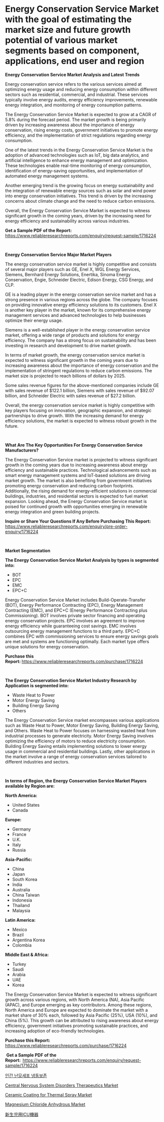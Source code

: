 <p><h1>Energy Conservation Service Market with the goal of estimating the market size and future growth potential of various market segments based on component, applications, end user and region</h1></p><p><strong>Energy Conservation Service Market Analysis and Latest Trends</strong></p>
<p><p>Energy conservation service refers to the various services aimed at optimizing energy usage and reducing energy consumption within different sectors such as residential, commercial, and industrial. These services typically involve energy audits, energy efficiency improvements, renewable energy integration, and monitoring of energy consumption patterns.</p><p>The Energy Conservation Service Market is expected to grow at a CAGR of 5.8% during the forecast period. The market growth is being primarily driven by increasing awareness about the importance of energy conservation, rising energy costs, government initiatives to promote energy efficiency, and the implementation of strict regulations regarding energy consumption.</p><p>One of the latest trends in the Energy Conservation Service Market is the adoption of advanced technologies such as IoT, big data analytics, and artificial intelligence to enhance energy management and optimization. These technologies enable real-time monitoring of energy consumption, identification of energy-saving opportunities, and implementation of automated energy management systems.</p><p>Another emerging trend is the growing focus on energy sustainability and the integration of renewable energy sources such as solar and wind power into energy conservation initiatives. This trend is driven by the increasing concerns about climate change and the need to reduce carbon emissions.</p><p>Overall, the Energy Conservation Service Market is expected to witness significant growth in the coming years, driven by the increasing need for energy efficiency and sustainability across various industries.</p></p>
<p><strong>Get a Sample PDF of the Report:&nbsp;</strong> <a href="https://www.reliableresearchreports.com/enquiry/request-sample/1716224">https://www.reliableresearchreports.com/enquiry/request-sample/1716224</a></p>
<p>&nbsp;</p>
<p><strong>Energy Conservation Service Major Market Players</strong></p>
<p><p>The energy conservation service market is highly competitive and consists of several major players such as GE, Enel X, WGL Energy Services, Siemens, Bernhard Energy Solutions, Enertika, Sinoma Energy Conservation, Engie, Schneider Electric, Edison Energy, CSG Energy, and CLP.</p><p>GE is a leading player in the energy conservation service market and has a strong presence in various regions across the globe. The company focuses on providing innovative energy efficiency solutions to its customers. Enel X is another key player in the market, known for its comprehensive energy management services and advanced technologies to help businesses optimize their energy usage.</p><p>Siemens is a well-established player in the energy conservation service market, offering a wide range of products and solutions for energy efficiency. The company has a strong focus on sustainability and has been investing in research and development to drive market growth.</p><p>In terms of market growth, the energy conservation service market is expected to witness significant growth in the coming years due to increasing awareness about the importance of energy conservation and the implementation of stringent regulations to reduce carbon emissions. The market size is projected to reach billions of dollars by 2025.</p><p>Some sales revenue figures for the above-mentioned companies include GE with sales revenue of $122.1 billion, Siemens with sales revenue of $92.07 billion, and Schneider Electric with sales revenue of $27.2 billion.</p><p>Overall, the energy conservation service market is highly competitive with key players focusing on innovation, geographic expansion, and strategic partnerships to drive growth. With the increasing demand for energy efficiency solutions, the market is expected to witness robust growth in the future.</p></p>
<p>&nbsp;</p>
<p><strong>What Are The Key Opportunities For Energy Conservation Service Manufacturers?</strong></p>
<p><p>The Energy Conservation Service market is projected to witness significant growth in the coming years due to increasing awareness about energy efficiency and sustainable practices. Technological advancements such as smart energy management systems and IoT-based solutions are driving market growth. The market is also benefiting from government initiatives promoting energy conservation and reducing carbon footprints. Additionally, the rising demand for energy-efficient solutions in commercial buildings, industries, and residential sectors is expected to fuel market expansion. Looking ahead, the Energy Conservation Service market is poised for continued growth with opportunities emerging in renewable energy integration and green building projects.</p></p>
<p><strong>Inquire or Share Your Questions If Any Before Purchasing This Report:</strong> <a href="https://www.reliableresearchreports.com/enquiry/pre-order-enquiry/1716224">https://www.reliableresearchreports.com/enquiry/pre-order-enquiry/1716224</a></p>
<p>&nbsp;</p>
<p><strong>Market Segmentation</strong></p>
<p><strong>The Energy Conservation Service Market Analysis by types is segmented into:</strong></p>
<p><ul><li>BOT</li><li>EPC</li><li>EMC</li><li>EPC+C</li></ul></p>
<p><p>Energy Conservation Service Market includes Build-Operate-Transfer (BOT), Energy Performance Contracting (EPC), Energy Management Contracting (EMC), and EPC+C (Energy Performance Contracting plus Commissioning). BOT involves private sector financing and operating energy conservation projects. EPC involves an agreement to improve energy efficiency while guaranteeing cost savings. EMC involves outsourcing energy management functions to a third party. EPC+C combines EPC with commissioning services to ensure energy savings goals are met and systems are functioning optimally. Each market type offers unique solutions for energy conservation.</p></p>
<p><strong>Purchase this Report:&nbsp;</strong><a href="https://www.reliableresearchreports.com/purchase/1716224">https://www.reliableresearchreports.com/purchase/1716224</a></p>
<p>&nbsp;</p>
<p><strong>The Energy Conservation Service Market Industry Research by Application is segmented into:</strong></p>
<p><ul><li>Waste Heat to Power</li><li>Motor Energy Saving</li><li>Building Energy Saving</li><li>Others</li></ul></p>
<p><p>The Energy Conservation Service market encompasses various applications such as Waste Heat to Power, Motor Energy Saving, Building Energy Saving, and Others. Waste Heat to Power focuses on harnessing wasted heat from industrial processes to generate electricity. Motor Energy Saving involves optimizing the efficiency of motors to reduce electricity consumption. Building Energy Saving entails implementing solutions to lower energy usage in commercial and residential buildings. Lastly, other applications in the market involve a range of energy conservation services tailored to different industries and sectors.</p></p>
<p>&nbsp;</p>
<p><strong>In terms of Region, the Energy Conservation Service Market Players available by Region are:</strong></p>
<p>
    <p> <strong> North America: </strong>
        <ul>
            <li>United States</li>
            <li>Canada</li>
        </ul>
        </p> 
    <p> <strong> Europe: </strong>
        <ul>
            <li>Germany</li>
            <li>France</li>
            <li>U.K.</li>
            <li>Italy</li>
            <li>Russia</li>
        </ul>
        </p> 
    <p> <strong> Asia-Pacific: </strong>
        <ul>
            <li>China</li>
            <li>Japan</li>
            <li>South Korea</li>
            <li>India</li>
            <li>Australia</li>
            <li>China Taiwan</li>
            <li>Indonesia</li>
            <li>Thailand</li>
            <li>Malaysia</li>
        </ul>
        </p> 
    <p> <strong> Latin America: </strong>
        <ul>
            <li>Mexico</li>
            <li>Brazil</li>
            <li>Argentina Korea</li>
            <li>Colombia</li>
        </ul>
        </p> 
    <p> <strong> Middle East & Africa: </strong>
        <ul>
            <li>Turkey</li>
            <li>Saudi</li>
            <li>Arabia</li>
            <li>UAE</li>
            <li>Korea</li>
        </ul>
    </p>
    </p>
<p><p>The Energy Conservation Service Market is expected to witness significant growth across various regions, with North America (NA), Asia Pacific (APAC), and Europe emerging as key contributors. Among these regions, North America and Europe are expected to dominate the market with a market share of 30% each, followed by Asia Pacific (25%), USA (10%), and China (5%). This growth can be attributed to rising awareness about energy efficiency, government initiatives promoting sustainable practices, and increasing adoption of eco-friendly technologies.</p></p>
<p><strong>Purchase this Report: </strong><a href="https://www.reliableresearchreports.com/purchase/1716224">https://www.reliableresearchreports.com/purchase/1716224</a></p>
<p>&nbsp;<strong>Get a Sample PDF of the Report:&nbsp;&nbsp;</strong><a href="https://www.reliableresearchreports.com/enquiry/request-sample/1716224">https://www.reliableresearchreports.com/enquiry/request-sample/1716224</a></p>
<p><strong></strong></p>
<p><p><a href="https://medium.com/@boydsmitham726/%EC%9D%B8%EA%B0%84-%EB%82%9C%EC%9E%90-%EB%83%89%EB%8F%99-%EC%A0%80%EC%9E%A5-%EC%8B%9C%EC%9E%A5-%EC%A0%90%EC%9C%A0%EC%9C%A8-%EC%A7%84%ED%99%94-%EB%B0%8F-%EC%8B%9C%EC%9E%A5-%EC%84%B1%EC%9E%A5-%EB%8F%99%ED%96%A5-2024-2031-b11fc6b4e3bb">인간 난모세포 냉동보존</a></p><p><a href="https://meowing-canidae-761.notion.site/Central-Nervous-System-Disorders-Therapeutics-Market-Research-Report-Provides-thorough-Industry-Over-ebef1c386c8143cba8b802da368be4a2">Central Nervous System Disorders Therapeutics Market</a></p><p><a href="https://noble-drawer-34c.notion.site/Ceramic-Coating-for-Thermal-Spray-Market-Research-Report-Reveals-The-Latest-Trends-And-Opportunities-e258bc8a4f4d4c3aab3b1f650762f2dd">Ceramic Coating for Thermal Spray Market</a></p><p><a href="https://view.publitas.com/reportprime-1/magnesium-chloride-anhydrous-market-a-comprehensive-report-of-its-market-share-growth-trends-2024-2031/">Magnesium Chloride Anhydrous Market</a></p><p><a href="https://medium.com/@deborahclarke2008/%E6%96%B0%E7%94%9F%E5%85%90icu%E6%A9%9F%E5%99%A8%E5%B8%82%E5%A0%B4%E8%A6%8F%E6%A8%A1-%E5%B8%82%E5%A0%B4%E5%B1%95%E6%9C%9B%E3%81%8A%E3%82%88%E3%81%B3%E5%B8%82%E5%A0%B4%E4%BA%88%E6%B8%AC-2024%E5%B9%B4%E3%81%8B%E3%82%892031%E5%B9%B4%E3%81%BE%E3%81%A7-f7f0e79ef685">新生児用ICU機器</a></p></p>